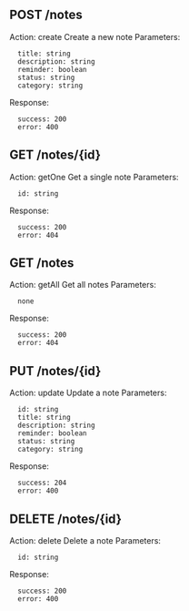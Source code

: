 ## POST /notes
Action: create
Create a new note
Parameters:
```
  title: string
  description: string
  reminder: boolean
  status: string
  category: string
```
Response:
```
  success: 200
  error: 400
```


## GET /notes/{id}
Action: getOne
Get a single note
Parameters:
```
  id: string
```
Response:
```
  success: 200
  error: 404
```


## GET /notes
Action: getAll
Get all notes
Parameters:
```
  none
```
Response:
```
  success: 200
  error: 404
```


## PUT /notes/{id}
Action: update
Update a note
Parameters:
```
  id: string
  title: string
  description: string
  reminder: boolean
  status: string
  category: string
```
Response:
```
  success: 204
  error: 400
```


## DELETE /notes/{id}
Action: delete
Delete a note
Parameters:
```
  id: string
```
Response:
```
  success: 200
  error: 400
```


